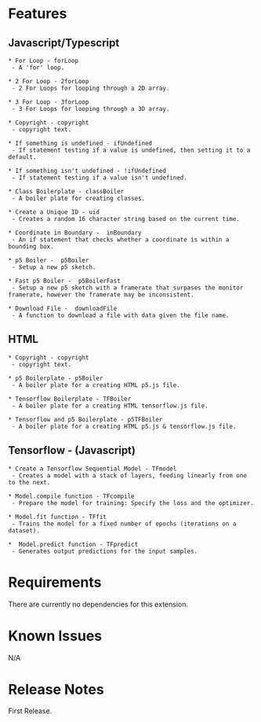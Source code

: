 # Features
## Javascript/Typescript

    * For Loop - forLoop
     - A 'for' loop.

    * 2 For Loop - 2forLoop
     - 2 For Loops for looping through a 2D array.

    * 3 For Loop - 3forLoop
     - 3 For Loops for looping through a 3D array.

    * Copyright - copyright
     - copyright text.

    * If something is undefined - ifUndefined
     - If statement testing if a value is undefined, then setting it to a default.

    * If something isn't undefined - !ifUndefined
     - If statement testing if a value isn't undefined.

    * Class Boilerplate - classBoiler
     - A boiler plate for creating classes.

    * Create a Unique ID - uid
     - Creates a random 16 character string based on the current time.

    * Coordinate in Boundary -  inBoundary
     - An if statement that checks whether a coordinate is within a bounding box.

    * p5 Boiler -  p5Boiler
     - Setup a new p5 sketch.

    * Fast p5 Boiler -  p5BoilerFast
     - Setup a new p5 sketch with a framerate that surpases the monitor framerate, however the framerate may be inconsistent.

    * Download File -  downloadFile
     - A function to download a file with data given the file name.

## HTML

    * Copyright - copyright
     - copyright text.

    * p5 Boilerplate - p5Boiler
     - A boiler plate for a creating HTML p5.js file.

    * Tensorflow Boilerplate - TFBoiler
     - A boiler plate for a creating HTML tensorflow.js file.

    * Tensorflow and p5 Boilerplate - p5TFBoiler
     - A boiler plate for a creating HTML p5.js & tensorflow.js file.

## Tensorflow - (Javascript)

    * Create a Tensorflow Sequential Model - TFmodel
     - Creates a model with a stack of layers, feeding linearly from one to the next.
    
    * Model.compile function - TFcompile
     - Prepare the model for training: Specify the loss and the optimizer.

    * Model.fit function - TFfit
     - Trains the model for a fixed number of epochs (iterations on a dataset).

    *  Model.predict function - TFpredict
     - Generates output predictions for the input samples.


# Requirements

There are currently no dependencies for this extension.


# Known Issues

N/A


# Release Notes

First Release.
